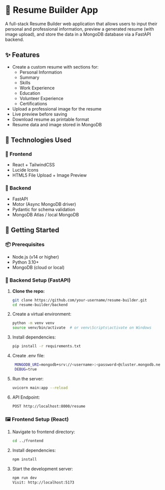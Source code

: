 # 📝 Resume Builder App

A full-stack Resume Builder web application that allows users to input their personal and professional information, preview a generated resume (with image upload), and store the data in a MongoDB database via a FastAPI backend.

## ✨ Features

- Create a custom resume with sections for:
  - Personal Information
  - Summary
  - Skills
  - Work Experience
  - Education
  - Volunteer Experience
  - Certifications
- Upload a professional image for the resume
- Live preview before saving
- Download resume as printable format
- Resume data and image stored in MongoDB

## 🧰 Technologies Used

### 🔹 Frontend

- React + TailwindCSS
- Lucide Icons
- HTML5 File Upload + Image Preview

### 🔹 Backend

- FastAPI
- Motor (Async MongoDB driver)
- Pydantic for schema validation
- MongoDB Atlas / local MongoDB

## 🚀 Getting Started

### 📦 Prerequisites

- Node.js (v14 or higher)
- Python 3.10+
- MongoDB (cloud or local)

### 🔧 Backend Setup (FastAPI)

1. **Clone the repo:**

   ```bash
   git clone https://github.com/your-username/resume-builder.git
   cd resume-builder/backend

2. Create a virtual environment:

    ```bash
    python -m venv venv
    source venv/bin/activate  # or venv\Scripts\activate on Windows

3. Install dependencies:

   ```bash
   pip install -r requirements.txt

4. Create .env file:

   ```bash
    MONGODB_URI=mongodb+srv://<username>:<password>@cluster.mongodb.net/db_name
    DEBUG=true

5. Run the server:

    ```bash
    uvicorn main:app --reload

6. API Endpoint:

    ```bash
    POST http://localhost:8000/resume

### 🖼️ Frontend Setup (React)

1. Navigate to frontend directory:

    ``` bash
    cd ../frontend

2. Install dependencies:

    ``` bash
    npm install

3. Start the development server:

    ``` bash
    npm run dev
    Visit: http://localhost:5173


